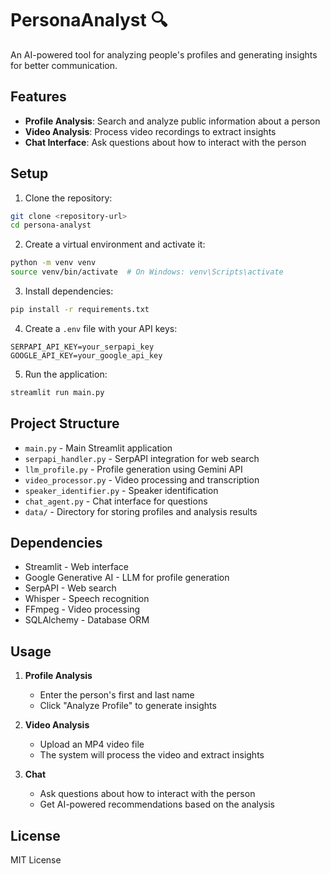 # PersonaAnalyst 🔍

An AI-powered tool for analyzing people's profiles and generating insights for better communication.

## Features

- **Profile Analysis**: Search and analyze public information about a person
- **Video Analysis**: Process video recordings to extract insights
- **Chat Interface**: Ask questions about how to interact with the person

## Setup

1. Clone the repository:
```bash
git clone <repository-url>
cd persona-analyst
```

2. Create a virtual environment and activate it:
```bash
python -m venv venv
source venv/bin/activate  # On Windows: venv\Scripts\activate
```

3. Install dependencies:
```bash
pip install -r requirements.txt
```

4. Create a `.env` file with your API keys:
```
SERPAPI_API_KEY=your_serpapi_key
GOOGLE_API_KEY=your_google_api_key
```

5. Run the application:
```bash
streamlit run main.py
```

## Project Structure

- `main.py` - Main Streamlit application
- `serpapi_handler.py` - SerpAPI integration for web search
- `llm_profile.py` - Profile generation using Gemini API
- `video_processor.py` - Video processing and transcription
- `speaker_identifier.py` - Speaker identification
- `chat_agent.py` - Chat interface for questions
- `data/` - Directory for storing profiles and analysis results

## Dependencies

- Streamlit - Web interface
- Google Generative AI - LLM for profile generation
- SerpAPI - Web search
- Whisper - Speech recognition
- FFmpeg - Video processing
- SQLAlchemy - Database ORM

## Usage

1. **Profile Analysis**
   - Enter the person's first and last name
   - Click "Analyze Profile" to generate insights

2. **Video Analysis**
   - Upload an MP4 video file
   - The system will process the video and extract insights

3. **Chat**
   - Ask questions about how to interact with the person
   - Get AI-powered recommendations based on the analysis

## License

MIT License 